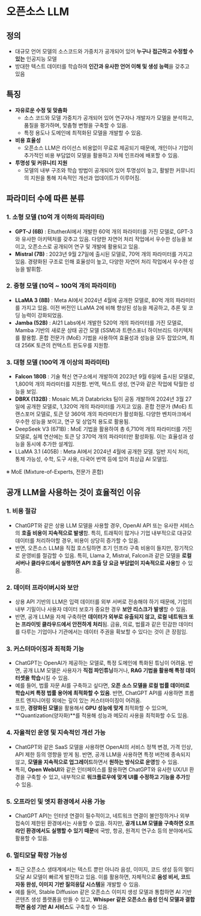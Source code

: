 # 오픈소스 LLM

## 정의

- 대규모 언어 모델의 소스코드와 가중치가 공개되어 있어 **누구나 접근하고 수정할 수 있는** 인공지능 모델
- 방대한 텍스트 데이터를 학습하여 **인간과 유사한 언어 이해 및 생성 능력**을 갖추고 있음

## 특징

- **자유로운 수정 및 맞춤화**
    - 소스 코드와 모델 가중치가 공개되어 있어 연구자나 개발자가 모델을 분석하고, 품질을 평가하며, 맞춤형 변형을 구축할 수 있음.
    - 특정 용도나 도메인에 최적화된 모델을 개발할 수 있음.
- **비용 효율성**
    - 오픈소스 LLM은 라이선스 비용없이 무료로 제공되기 때문에, 개인이나 기업이 추가적인 비용 부담없이 모델을 활용하고 자체 인프라에 배포할 수 있음.
- **투명성 및 커뮤니티 지원**
    - 모델의 내부 구조와 학습 방법이 공개되어 있어 투명성이 높고, 활발한 커뮤니티의 지원을 통해 지속적인 개선과 업데이트가 이루어짐.

## 파라미터 수에 따른 분류

### 1. 소형 모델 (10억 개 이하의 파라미터)

- **GPT-J (6B)** : EltutherAI에서 개발한 60억 개의 파라미터를 가진 모델로, GPT-3와 유사한 아키텍처를 갖추고 있음. 다양한 자연어 처리 작업에서 우수한 성능을 보이고, 오픈소스로 공개되어 연구 및 개발에 활용되고 있음.
- **Mistral (7B)** : 2023년 9월 27일에 출시된 모델로, 70억 개의 파라미터를 가지고 있음. 경량화된 구조로 인해 효율성이 높고, 다양한 자연어 처리 작업에서 우수한 성능을 발휘함.

### 2. 중형 모델 (10억 ~ 100억 개의 파라미터)

- **LLaMA 3 (8B)** : Meta AI에서 2024년 4월에 공개한 모델로, 80억 개의 파라미터를 가지고 있음. 이전 버전인 LLaMA 2에 비해 향상된 성능을 제공하고, 추론 및 코딩 능력이 강화되었음.
- **Jamba (52B)** : AI21 Labs에서 개발한 520억 개의 파라미터를 가진 모델로, Mamba 기반의 새로운 상태 공간 모델 (SSM)과 트랜스포너 하이브리드 아키텍처를 활용함. 혼합 전문가 (MoE) 기법을 사용하여 효율성과 성능을 모두 잡았으며, 최대 256K 토큰의 컨텍스트 윈도우를 지원함.

### 3. 대형 모델 (100억 개 이상의 파라미터)

- **Falcon 180B** : 기술 혁신 연구소에서 개발하여 2023년 9월 6일에 출시된 모델로, 1,800억 개의 파라미터를 지원함. 번역, 텍스트 생성, 연구와 같은 작업에 탁월한 성능을 보임.
- **DBRX (132B)** : Mosaic ML과 Databricks 팀이 공동 개발하여 2024년 3월 27일에 공개한 모델로, 1,320억 개의 파라미터를 가지고 있음. 혼합 전문가 (MoE) 트랜스포머 모델로, 토큰 당 360억 개의 파라미터가 활성화됨. 다양한 벤치마크에서 우수한 성능을 보이고, 연구 및 상업적 용도로 활용됨.
- DeepSeek V3 (671B) : MoE 기법을 활용하여 총 6,710억 개의 파라미터를 가진 모델로, 실제 연산에는 토큰 당 370억 개의 파라미터만 활성화됨. 이는 효율성과 성능을 동시에 추가한 설계임.
- LLaMA 3.1 (405B) : Meta AI에서 2024년 4월에 공개한 모델. 일반 지식 처리, 통제 가능성, 수학, 도구 사용, 다국어 번역 등에 있어 최상급 AI 모델임.

※ MoE (Mixture-of-Experts, 전문가 혼합)

## 공개 LLM을 사용하는 것이 효율적인 이유

### 1. 비용 절감

- ChatGPT와 같은 상용 LLM 모델을 사용할 경우, OpenAI API 또는 유사한 서비스의 **호출 비용이 지속적으로 발생**함. 특히, 트래픽이 많거나 기업 내부적으로 대규모 데이터를 처리하야할 경우, 비용이 상당히 증가할 수 있음.
- 반면, 오픈소스 LLM을 직접 호스팅하면 초기 인프라 구축 비용이 들지만, 장기적으로 운영비를 절감할 수 있음. 특히, Llama 2, Mistral, Falcon과 같은 모델을 **로컬 서버나 클라우드에서 실행하면 API 호출 당 요금 부담없이 지속적으로 사용**할 수 있음.

### 2. 데이터 프라이버시와 보안

- 상용 API 기반의 LLM은 입력 데이터를 외부 서버로 전송해야 하기 때문에, 기업의 내부 기밀이나 사용자 데이터 보호가 중요한 경우 **보안 리스크가 발생**할 수 있음.
- 반면, 공개 LLM을 자체 구축하면 **데이터가 외부로 유출되지 않고, 로컬 네트워크 또는 프라이빗 클라우드에서 안전하게 처리**됨. 금융, 의료, 법률과 같은 민감한 데이터를 다루는 기업이나 기관에서는 데이터 주권을 확보할 수 있다는 것이 큰 장점임.

### 3. 커스터마이징과 최적화 기능

- ChatGPT는 OpenAI가 제공하는 모델로, 특정 도메인에 특화된 튜닝이 어려움. 반면, 공개 LLM 모델은 사용자가 **직접 파인튜닝**하거나, **RAG 기법을 활용해 특정 데이터셋을 학습**시킬 수 있음.
- 예를 들어, 법률 자문 AI를 구축하고 싶다면, **오픈 소스 모델을 로컬 법률 데이터로 학습시켜 특정 법률 용어에 최적화할 수 있음**. 반면, ChatGPT API를 사용하면 프롬프트 엔지니어링 외에는 깊이 있는 커스터마이징이 어려움.
- 또한, **경량화된 모델**을 활용해서 **GPU 성능에 맞게** 최적화할 수 있으며, **Quantization(양자화)**를 적용해 성능과 메모리 사용을 최적화할 수도 있음.

### 4. 자율적인 운영 및 지속적인 개선 가능

- ChatGPT와 같은 SaaS 모델을 사용하면 OpenAI의 서비스 정책 변경, 가격 인상, API 제한 등의 영향을 받게 됨. 반면, 공개 LLM을 사용하면 특정 버전에 종속되지 않고, **모델을 지속적으로 업그레이드**하면서 **원하는 방식으로 운영**할 수 있음.
- 특히, **Open WebUI**와 같은 인터페이스를 활용하면 ChatGPT와 유사한 UX/UI 환경을 구축할 수 있고, 내부적으로 **워크플로우에 맞게 UI를 수정하고 기능을 추가**할 수 있음.

### 5. 오프라인 및 엣지 환경에서 사용 가능

- ChatGPT API는 인터넷 연결이 필수적이고, 네트워크 연결이 불안정하거나 외부 접속이 제한된 환경에서는 사용할 수 없음. 하지만, **공개 LLM 모델을 구축하면 오프라인 환경에서도 실행할 수 있기 때문**에 국방, 항공, 원격지 연구소 등의 분야에서도 활용할 수 있음.

### 6. 멀티모달 확장 가능성

- 최근 오픈소스 생태계에서는 텍스트 뿐만 아니라 음성, 이미지, 코드 생성 등의 멀티 모달 AI 모델이 빠르게 발전하고 있음. 이를 활용하면, 자체적으로 **음성 비서, 코드 자동 완성, 이미지 기반 질의응답 시스템**울 개발할 수 있음.
- 예를 들어, Stable Diffusion 같은 오픈소스 이미지 생성 모델과 통합하면 AI 기반 콘텐츠 생성 플랫폼을 만들 수 있고, **Whisper 같은 오픈소스 음성 인식 모델과 결합하면 음성 기반 AI 서비스**도 구축할 수 있음.
